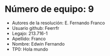 # Número de equipo: 9
- Autores de la resolución: E. Fernando Franco
- Usuario github: Feerrfr
- Legajo:  213.716-1
- Apellido: Franco
- Nombre: Edwin Fernando  
- TP0: Hola mundo
